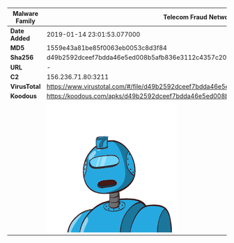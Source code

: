 | Malware Family | Telecom Fraud Network for South Koreans                      |
| -------------- | ------------------------------------------------------------ |
| **Date Added** | 2019-01-14 23:01:53.077000                                                   |
| **MD5**        | 1559e43a81be85f0063eb0053c8d3f84                             |
| **Sha256**     | d49b2592dceef7bdda46e5ed008b5afb836e3112c4357c20f1f9941a14ff0f79 |
| **URL**        | -                                                            |
| **C2**         | 156.236.71.80:3211 |
| **VirusTotal** | https://www.virustotal.com/#/file/d49b2592dceef7bdda46e5ed008b5afb836e3112c4357c20f1f9941a14ff0f79/detection |
| **Koodous**    | https://koodous.com/apks/d49b2592dceef7bdda46e5ed008b5afb836e3112c4357c20f1f9941a14ff0f79 |
|                | ![](../assets/d49b2592dceef7bdda46e5ed008b5afb836e3112c4357c20f1f9941a14ff0f79.png) |